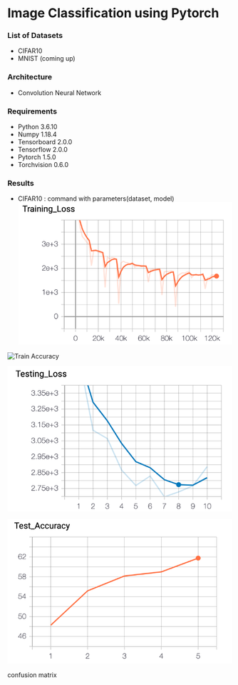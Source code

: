 # Image Classification using Pytorch

### List of Datasets
* CIFAR10
* MNIST (coming up)

### Architecture
* Convolution Neural Network

### Requirements
* Python 3.6.10  
* Numpy 1.18.4  
* Tensorboard 2.0.0  
* Tensorflow 2.0.0  
* Pytorch 1.5.0  
* Torchvision 0.6.0  


### Results
* CIFAR10 : command with parameters(dataset, model)
![Train Loss](images/train_loss.png "Train Loss")          

![Train Accuracy](images/train_accuracy.png "Train Accuracy")

![Test Loss](images/test_loss.png "Test Loss")

![Test Accuracy](images/test_accuracy.png "Test Accuracy")

confusion matrix

